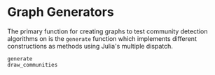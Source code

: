 # Graph Generators

The primary function for creating graphs to test community detection algorithms on is the `generate` function which implements different constructions as methods using Julia's multiple dispatch.

```@docs
generate
draw_communities
```